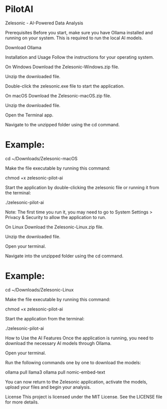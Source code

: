 # PilotAI

Zelesonic - AI-Powered Data Analysis

Prerequisites
Before you start, make sure you have Ollama installed and running on your system. This is required to run the local AI models.

Download Ollama 

Installation and Usage
Follow the instructions for your operating system.

On Windows
Download the Zelesonic-Windows.zip file.

Unzip the downloaded file.

Double-click the zelesonic.exe file to start the application.

On macOS
Download the Zelesonic-macOS.zip file.

Unzip the downloaded file.

Open the Terminal app.

Navigate to the unzipped folder using the cd command.

# Example:
cd ~/Downloads/Zelesonic-macOS

Make the file executable by running this command:

chmod +x zelesonic-pilot-ai

Start the application by double-clicking the zelesonic file or running it from the terminal:

./zelesonic-pilot-ai

Note: The first time you run it, you may need to go to System Settings > Privacy & Security to allow the application to run.

On Linux
Download the Zelesonic-Linux.zip file.

Unzip the downloaded file.

Open your terminal.

Navigate into the unzipped folder using the cd command.

# Example:
cd ~/Downloads/Zelesonic-Linux

Make the file executable by running this command:

chmod +x zelesonic-pilot-ai

Start the application from the terminal:

./zelesonic-pilot-ai

How to Use the AI Features
Once the application is running, you need to download the necessary AI models through Ollama.

Open your terminal.

Run the following commands one by one to download the models:

ollama pull llama3
ollama pull nomic-embed-text

You can now return to the Zelesonic application, activate the models, upload your files and begin your analysis.

License
This project is licensed under the MIT License. See the LICENSE file for more details.

